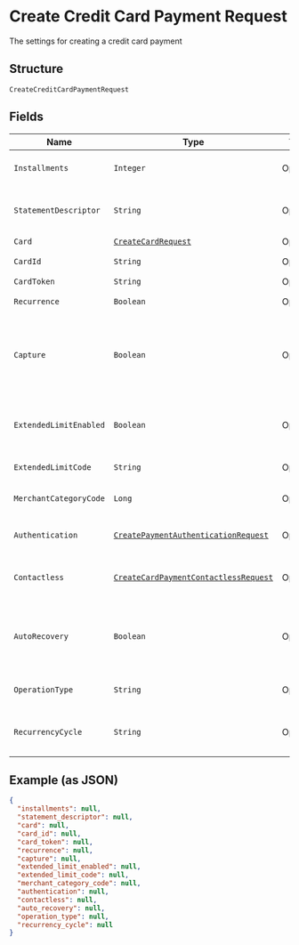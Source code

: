 
# Create Credit Card Payment Request

The settings for creating a credit card payment

## Structure

`CreateCreditCardPaymentRequest`

## Fields

| Name | Type | Tags | Description | Getter | Setter |
|  --- | --- | --- | --- | --- | --- |
| `Installments` | `Integer` | Optional | Number of installments<br>**Default**: `1` | Integer getInstallments() | setInstallments(Integer installments) |
| `StatementDescriptor` | `String` | Optional | The text that will be shown on the credit card's statement | String getStatementDescriptor() | setStatementDescriptor(String statementDescriptor) |
| `Card` | [`CreateCardRequest`](../../doc/models/create-card-request.md) | Optional | Credit card data | CreateCardRequest getCard() | setCard(CreateCardRequest card) |
| `CardId` | `String` | Optional | The credit card id | String getCardId() | setCardId(String cardId) |
| `CardToken` | `String` | Optional | - | String getCardToken() | setCardToken(String cardToken) |
| `Recurrence` | `Boolean` | Optional | Indicates a recurrence | Boolean getRecurrence() | setRecurrence(Boolean recurrence) |
| `Capture` | `Boolean` | Optional | Indicates if the operation should be only authorization or auth and capture.<br>**Default**: `true` | Boolean getCapture() | setCapture(Boolean capture) |
| `ExtendedLimitEnabled` | `Boolean` | Optional | Indicates whether the extended label (private label) is enabled | Boolean getExtendedLimitEnabled() | setExtendedLimitEnabled(Boolean extendedLimitEnabled) |
| `ExtendedLimitCode` | `String` | Optional | Extended Limit Code | String getExtendedLimitCode() | setExtendedLimitCode(String extendedLimitCode) |
| `MerchantCategoryCode` | `Long` | Optional | Customer business segment code | Long getMerchantCategoryCode() | setMerchantCategoryCode(Long merchantCategoryCode) |
| `Authentication` | [`CreatePaymentAuthenticationRequest`](../../doc/models/create-payment-authentication-request.md) | Optional | The payment authentication request | CreatePaymentAuthenticationRequest getAuthentication() | setAuthentication(CreatePaymentAuthenticationRequest authentication) |
| `Contactless` | [`CreateCardPaymentContactlessRequest`](../../doc/models/create-card-payment-contactless-request.md) | Optional | The Credit card payment contactless request | CreateCardPaymentContactlessRequest getContactless() | setContactless(CreateCardPaymentContactlessRequest contactless) |
| `AutoRecovery` | `Boolean` | Optional | Indicates whether a particular payment will enter the offline retry flow | Boolean getAutoRecovery() | setAutoRecovery(Boolean autoRecovery) |
| `OperationType` | `String` | Optional | AuthOnly, AuthAndCapture, PreAuth | String getOperationType() | setOperationType(String operationType) |
| `RecurrencyCycle` | `String` | Optional | Defines whether the card has been used one or more times. | String getRecurrencyCycle() | setRecurrencyCycle(String recurrencyCycle) |

## Example (as JSON)

```json
{
  "installments": null,
  "statement_descriptor": null,
  "card": null,
  "card_id": null,
  "card_token": null,
  "recurrence": null,
  "capture": null,
  "extended_limit_enabled": null,
  "extended_limit_code": null,
  "merchant_category_code": null,
  "authentication": null,
  "contactless": null,
  "auto_recovery": null,
  "operation_type": null,
  "recurrency_cycle": null
}
```

